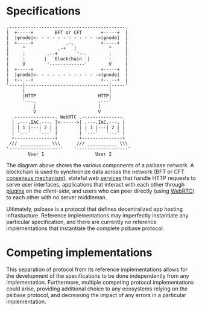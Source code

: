 # Specifications

```svgbob
.-------------------------------------------.
|  +-----+        BFT or CFT       +-----+  |
|  |ψnode|<- - - - - - - - - - - ->|ψnode|  |
|  +-----+            .-.          +-----+  |
|     ^            .-+   |            ^     |
|     :        .--+       '--.        :     |
|     :       |   Blockchain  |       :     |
|     V        '-------------'        V     |
|  +-----+                         +-----+  |
|  |ψnode|<- - - - - - - - - - - ->|ψnode|  |
|  +--.--+                         +--.--+  |
'-----|-------------------------------|-----'
      |                               |
      |HTTP                       HTTP|
      '---.                       .---'
          |                       |
          V                       V
  .---------------. WebRTC .---------------.
  | .---.IAC.---. |<------>| .---.IAC.---. |
  | | 1 |---| 2 | |        | | 1 |---| 2 | |
  | '---'   '---' |        | '---'   '---' |
  +---------------+        +---------------+
 /// ___________ \\\      /// ___________ \\\
'-------------------'    '-------------------'
        User 1                   User 2
```

The diagram above shows the various components of a psibase network. A blockchain is used to synchronize data across the network (BFT or CFT [consensus mechanism](./blockchain/peer-consensus/README.md)), stateful web [services](./app-architecture/services.md) that handle HTTP requests to serve user interfaces, applications that interact with each other through [plugins](./app-architecture/plugins.md) on the *client-side*, and users who can peer directly (using [WebRTC](https://webrtc.org/)) to each other with no server middleman.

Ultimately, psibase is a protocol that defines decentralized app hosting infrastucture. Reference implementations may imperfectly instantiate any particular specification, and there are currently no reference implementations that instantiate the complete psibase protocol.

# Competing implementations

This separation of protocol from its reference implementations allows for the development of the specifications to be done independently from any implementation. Furthermore, multiple competing protocol implementations could arise, providing additional choice to any ecosystems relying on the psibase protocol, and decreasing the impact of any errors in a particular implementation.
